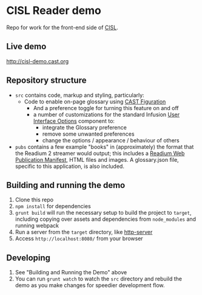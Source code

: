 # CISL Reader demo

Repo for work for the front-end side of [CISL](http://cisl.cast.org).

## Live demo

http://cisl-demo.cast.org

## Repository structure

- `src` contains code, markup and styling, particularly:
  - Code to enable on-page glossary using [CAST Figuration](http://figuration.org/)
    - And a preference toggle for turning this feature on and off
    - a number of customizations for the standard Infusion [User Interface Options](https://docs.fluidproject.org/infusion/development/UserInterfaceOptionsAPI.html) component to:
        - integrate the Glossary preference
        - remove some unwanted preferences
        - change the options / appearance / behaviour of others
- `pubs` contains a few example "books" in (approximately) the format that the 
Readium 2 streamer would output; this includes a [Readium Web Publication Manifest](https://readium.org/webpub-manifest/),
HTML files and images.  A glossary.json file, specific to this application,
is also included.

## Building and running the demo

1. Clone this repo
2. `npm install` for dependencies
3. `grunt build` will run the necessary setup to build the project to `target`, including copying over assets and dependencies from `node_modules` and running webpack
4. Run a server from the `target` directory, like [http-server](https://www.npmjs.com/package/http-server)
5. Access `http://localhost:8080/` from your browser

## Developing

1. See "Building and Running the Demo" above
2. You can run `grunt watch` to watch the `src` directory and rebuild the demo as you make changes for speedier development flow.
